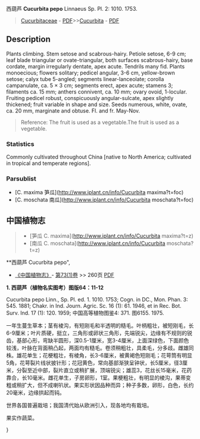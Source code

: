 西葫芦 **Cucurbita pepo** Linnaeus Sp. Pl. 2: 1010. 1753.

> [Cucurbitaceae](http://www.iplant.cn/info/Cucurbitaceae?t=foc) - [PDF](http://www.iplant.cn/foc/pdf/Cucurbitaceae.pdf)>>[Cucurbita](http://www.iplant.cn/info/Cucurbita?t=foc) - [PDF](http://www.iplant.cn/foc/pdf/Cucurbita.pdf)

## Description

Plants climbing. Stem setose and scabrous-hairy. Petiole setose, 6-9 cm; leaf blade triangular or ovate-triangular, both surfaces scabrous-hairy, base cordate, margin irregularly dentate, apex acute. Tendrils many fid. Plants monoecious; flowers solitary; pedicel angular, 3-6 cm, yellow-brown setose; calyx tube 5-angled; segments linear-lanceolate; corolla campanulate, ca. 5 × 3 cm; segments erect, apex acute; stamens 3; filaments ca. 15 mm; anthers connivent, ca. 10 mm; ovary ovoid, 1-locular. Fruiting pedicel robust, conspicuously angular-sulcate, apex slightly thickened; fruit variable in shape and size. Seeds numerous, white, ovate, ca. 20 mm, marginate and obtuse. Fl. and fr. May-Nov.

> Reference: 
> The fruit is used as a vegetable.The fruit is used as a vegetable.

### Statistics
Commonly cultivated throughout China [native to North America; cultivated in tropical and temperate regions].

### Parsublist

* [C.  maxima  笋瓜](http://www.iplant.cn/info/Cucurbita maxima?t=foc)
* [C.  moschata  南瓜](http://www.iplant.cn/info/Cucurbita moschata?t=foc)

## 中国植物志

> * [笋瓜  C.  maxima](http://www.iplant.cn/info/Cucurbita maxima?t=z)
> * [南瓜  C.  moschata](http://www.iplant.cn/info/Cucurbita moschata?t=z)

**西葫芦 Cucurbita pepo",

* [《中国植物志》](http://www.iplant.cn/frps)- [第73(1)卷](http://www.iplant.cn/frps/vol/73(1)) >> 260页 [PDF](http://www.iplant.cn/frps/pdf/73(1)/260.PDF)

**1. 西葫芦（植物名实图考）图版64：11-12**

Cucurbita pepo Linn., Sp. Pl. ed. 1. 1010. 1753; Cogn. in DC., Mon. Phan. 3: 545. 1881; Chakr. in Ind. Journ. Agric. Sc. 16 (1): 61. 1946, et in Rec. Bot. Surv. Ind. 17 (1): 120. 1959; 中国高等植物图鉴4: 371. 图6155. 1975.

一年生蔓生草本；茎有棱沟，有短刚毛和半透明的糙毛。叶柄粗壮，被短刚毛，长6-9厘米；叶片质硬，挺立，三角形或卵状三角形，先端锐尖，边缘有不规则的锐齿，基部心形，弯缺半圆形，深0.5-1厘米，宽3-4厘米，上面深绿色，下面颜色较浅，叶脉在背面稍凸起，两面均有糙毛。卷须稍粗壮，具柔毛，分多歧。雌雄同株。雄花单生；花梗粗壮，有棱角，长3-6厘米，被黄褐色短刚毛；花萼筒有明显5角，花萼裂片线状披针形；花冠黄色，常向基部渐狭呈钟状，长5厘米，径3厘米，分裂至近中部，裂片直立或稍扩展，顶端锐尖；雄蕊3，花丝长15毫米，花药靠合，长10毫米。雌花单生，子房卵形，1室。果梗粗壮，有明显的棱沟，果蒂变粗或稍扩大，但不成喇叭状。果实形状因品种而异；种子多数，卵形，白色，长约20毫米，边缘拱起而钝。

世界各国普遍栽培；我国清代始从欧洲引入，现各地均有栽培。

果实作蔬菜。

}